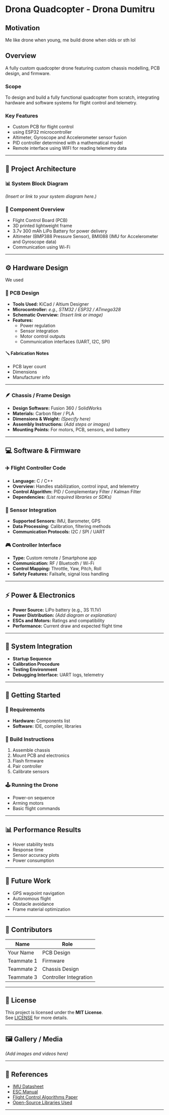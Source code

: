 # Drona Quadcopter - Drona Dumitru

## Motivation
Me like drone when young, me build drone when olds or sth lol

## Overview 
A fully custom quadcopter drone featuring custom chassis modelling, PCB design, and firmware.

###  Scope
To design and build a fully functional quadcopter from scratch, integrating hardware and software systems for flight control and telemetry.

###  Key Features
- Custom PCB for flight control
- using ESP32 microcontroller 
- Altimeter, Gyroscope and Accelerometer sensor fusion
- PID controller determined with a mathematical model 
- Remote interface using WIFI for reading telemetry data

---

## 🧱 Project Architecture

### 📊 System Block Diagram
*(Insert or link to your system diagram here.)*

### 🧩 Component Overview
- Flight Control Board (PCB)
- 3D printed lightweight frame
- 3.7v 300 mAh LiPo Battery for power delivery
- Altimeter (BMP388 Pressure Sensor), BMI088 (IMU for Accelerometer and Gyroscope data)
- Communication using Wi-Fi  

---

## ⚙️ Hardware Design
We used
### 🧠 PCB Design
- **Tools Used:** KiCad / Altium Designer  
- **Microcontroller:** *e.g., STM32 / ESP32 / ATmega328*  
- **Schematic Overview:** *(Insert link or image)*  
- **Features:**
  - Power regulation  
  - Sensor integration  
  - Motor control outputs  
  - Communication interfaces (UART, I2C, SPI)  

#### 🪛 Fabrication Notes
- PCB layer count  
- Dimensions  
- Manufacturer info  

---

### 🪶 Chassis / Frame Design
- **Design Software:** Fusion 360 / SolidWorks  
- **Materials:** Carbon fiber / PLA  
- **Dimensions & Weight:** *(Specify here)*  
- **Assembly Instructions:** *(Add steps or images)*  
- **Mounting Points:** For motors, PCB, sensors, and battery  

---

## 💻 Software & Firmware

### ✈️ Flight Controller Code
- **Language:** C / C++  
- **Overview:** Handles stabilization, control input, and telemetry  
- **Control Algorithm:** PID / Complementary Filter / Kalman Filter  
- **Dependencies:** *(List required libraries or SDKs)*  

### 📡 Sensor Integration
- **Supported Sensors:** IMU, Barometer, GPS  
- **Data Processing:** Calibration, filtering methods  
- **Communication Protocols:** I2C / SPI / UART  

### 🎮 Controller Interface
- **Type:** Custom remote / Smartphone app  
- **Communication:** RF / Bluetooth / Wi-Fi  
- **Control Mapping:** Throttle, Yaw, Pitch, Roll  
- **Safety Features:** Failsafe, signal loss handling  

---

## ⚡ Power & Electronics
- **Power Source:** LiPo battery (e.g., 3S 11.1V)  
- **Power Distribution:** *(Add diagram or explanation)*  
- **ESCs and Motors:** Ratings and compatibility  
- **Performance:** Current draw and expected flight time  

---

## 🧠 System Integration
- **Startup Sequence**  
- **Calibration Procedure**  
- **Testing Environment**  
- **Debugging Interface:** UART logs, telemetry  

---

## 🚀 Getting Started

### 🔧 Requirements
- **Hardware:** Components list  
- **Software:** IDE, compiler, libraries  

### 🧰 Build Instructions
1. Assemble chassis  
2. Mount PCB and electronics  
3. Flash firmware  
4. Pair controller  
5. Calibrate sensors  

### 🕹️ Running the Drone
- Power-on sequence  
- Arming motors  
- Basic flight commands  

---

## 📊 Performance Results
- Hover stability tests  
- Response time  
- Sensor accuracy plots  
- Power consumption  

---

## 🧪 Future Work
- GPS waypoint navigation  
- Autonomous flight  
- Obstacle avoidance  
- Frame material optimization  

---

## 👥 Contributors
| Name | Role |
|------|------|
| Your Name | PCB Design |
| Teammate 1 | Firmware |
| Teammate 2 | Chassis Design |
| Teammate 3 | Controller Integration |

---

## 📄 License
This project is licensed under the **MIT License**.  
See [LICENSE](LICENSE) for more details.

---

## 🖼️ Gallery / Media
*(Add images and videos here)*

---

## 🔗 References
- [IMU Datasheet](#)  
- [ESC Manual](#)  
- [Flight Control Algorithms Paper](#)  
- [Open-Source Libraries Used](#)  

---

